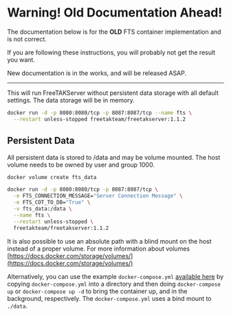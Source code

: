 # Warning! Old Documentation Ahead!

The documentation below is for the **OLD** FTS container implementation and is not correct.

If you are following these instructions, you will probably not get the result you want.

New documentation is in the works, and will be released ASAP.

---

This will run FreeTAKServer without persistent data storage with all default settings.
The data storage will be in memory.
```bash
docker run -d -p 8080:8080/tcp -p 8087:8087/tcp --name fts \
  --restart unless-stopped freetakteam/freetakserver:1.1.2
```


## Persistent Data

All persistent data is stored to /data and may be volume mounted.
The host volume needs to be owned by user and group 1000.

```bash
docker volume create fts_data

docker run -d -p 8080:8080/tcp -p 8087:8087/tcp \
  -e FTS_CONNECTION_MESSAGE="Server Connection Message" \
  -e FTS_COT_TO_DB="True" \
  -v fts_data:/data \
  --name fts \
  --restart unless-stopped \
  freetakteam/freetakserver:1.1.2
```

It is also possible to use an absolute path with a blind mount on the host instead of a proper volume.  For more information about volumes [https://docs.docker.com/storage/volumes/](https://docs.docker.com/storage/volumes/)

Alternatively, you can use the example `docker-compose.yml` [available here](https://github.com/FreeTAKTeam/FreeTAKServer-Docker/blob/main/docker-compose.yml) by copying `docker-compose.yml` into a directory and then doing `docker-compose up` or `docker-compose up -d` to bring the container up, and in the background, respectively.
The `docker-compose.yml` uses a bind mount to `./data`.